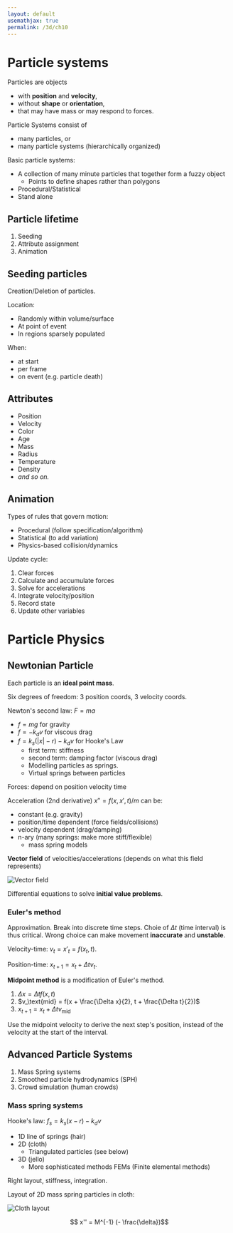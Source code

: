```yaml
---
layout: default
usemathjax: true
permalink: /3d/ch10
---
```


# Particle systems

Particles are objects 
- with **position** and **velocity**,
- without **shape** or **orientation**,
- that may have mass or may respond to forces.

Particle Systems consist of 
- many particles, or
- many particle systems (hierarchically organized)

Basic particle systems:
- A collection of many minute particles that together form a fuzzy object
  - Points to define shapes rather than polygons
- Procedural/Statistical
- Stand alone

## Particle lifetime

1. Seeding
2. Attribute assignment
3. Animation

## Seeding particles

Creation/Deletion of particles.

Location:
- Randomly within volume/surface
- At point of event
- In regions sparsely populated

When:
- at start
- per frame
- on event (e.g. particle death)

## Attributes

- Position
- Velocity
- Color
- Age
- Mass
- Radius
- Temperature
- Density
- *and so on.*

## Animation

Types of rules that govern motion:
- Procedural (follow specification/algorithm)
- Statistical (to add variation)
- Physics-based collision/dynamics

Update cycle:
1. Clear forces
2. Calculate and accumulate forces
3. Solve for accelerations
4. Integrate velocity/position
5. Record state
6. Update other variables

# Particle Physics

## Newtonian Particle

Each particle is an **ideal point mass**.

Six degrees of freedom: 3 position coords, 3 velocity coords.

Newton's second law: $F = ma$
- $f = mg$ for gravity
- $f = -k_d v$ for viscous drag
- $f = k_s (|x| -r ) - k_d v$ for Hooke's Law
  - first term: stiffness
  - second term: damping factor (viscous drag)
  - Modelling particles as springs.
  - Virtual springs between particles

Forces: depend on position velocity time

Acceleration (2nd derivative) $x'' = f(x, x', t) / m$ can be:
- constant (e.g. gravity)
- position/time dependent (force fields/collisions)
- velocity dependent (drag/damping)
- n-ary (many springs: make more stiff/flexible)
  - mass spring models

**Vector field** of velocities/accelerations (depends on what this field represents)

![Vector field](/notes-blog/assets/img/3d/vector_field.png)

Differential equations to solve **initial value problems**.

### Euler's method

Approximation. Break into discrete time steps.
Choie of $\Delta t$ (time interval) is thus critical.
Wrong choice can make movement **inaccurate** and **unstable**.

Velocity-time: $v_t = x'_t = f(x_t, t)$.

Position-time: $x_{t+1} = x_t + \Delta t v_t$.

**Midpoint method** is a modification of Euler's method.
1. $\Delta x = \Delta t f(x, t)$
2. $v_\text{mid} = f(x + \frac{\Delta x}{2}, t + \frac{\Delta t}{2})$
3. $x_{t + 1} = x_t + \Delta t v_\text{mid}$

Use the midpoint velocity to derive the next step's position, instead of the velocity at the start of the interval.

## Advanced Particle Systems

1. Mass Spring systems
2. Smoothed particle hydrodynamics (SPH)
3. Crowd simulation (human crowds)

### Mass spring systems

Hooke's law: $f_s = k_s(x - r) - k_d v$

- 1D line of springs (hair)
- 2D (cloth)
  - Triangulated particles (see below)
- 3D (jello)
  - More sophisticated methods FEMs (Finite elemental methods)

Right layout, stiffness, integration.

Layout of 2D mass spring particles in cloth:

![Cloth layout](/notes-blog/assets/img/3d/cloth.png)

$$ x'' = M^{-1} (- \frac{\delta})$$
